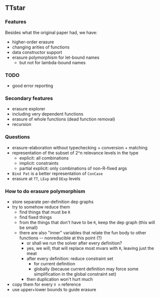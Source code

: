 ## TTstar

### Features

Besides what the original paper had, we have:
* higher-order erasure
* changing arities of functions
* data constructor support
* erasure polymorphism for let-bound names
    * but not for lambda-bound names

### TODO
* good error reporting

### Secondary features
* erasure explorer
* including very dependent functions
* erasure of whole functions (dead function removal)
* recursion

### Questions
* erasure-elaboration without typechecking + conversion + matching
* representation of the subset of 2^n relevance levels in the type
    * explicit: all combinations
    * implicit: constraints
    * partial explicit: only combinations of non-R-fixed args
* `Bind Pat` is a better representation of `ConCase`
* erasure at `TT`, `LExp` and `DExp` levels

### How to do erasure polymorphism
* store separate per-definition dep graphs
* try to somehow reduce them
    * find things that must be `R`
    * find fixed things
    * from the things that don't have to be `R`, keep the dep graph (this will be small)
    * there are also "inner" variables that relate the fun body to other functions -- nonreducible at this point (?)
        * or shall we run the solver after every definition?
        * yes, we will; that will replace most mvars with `R`, leaving just the meat
        * after every definition: reduce constraint set
            * for current definition
            * globally (because current definition may force some simplification in the global constraint set)
        * then duplication won't hurt much
* copy them for every `V n` reference
* use upper+lower bounds to guide erasure
